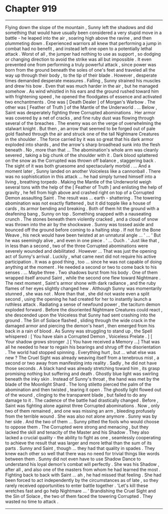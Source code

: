 
# Chapter 919


---

Flying down the slope of the mountain , Sunny left the shadows and did something that would have usually been considered a very stupid move in a battle - he leaped into the air , soaring high above the ravine , and then plummeting down .
Experienced warriors all knew that performing a jump in combat had no benefit , and instead left one open to a potentially lethal attack . Worst of all , the jumper had nothing to use as support , so dodging or changing direction to avoid the strike was all but impossible . It even prevented one from performing a truly powerful attack , since power was born from the ground beneath the soles of one's feet and traveled all the way up through their body , to the tip of their blade .
However , desperate times demanded desperate measures .
Falling , Sunny strained his muscles and drew his bow . Even that was much harder in the air , but he managed somehow .
As wind whistled in his ears and the ground rushed toward him with frightening speed , he opened the floodgates of essence and activated two enchantments .
One was [ Death Dealer ] of Morgan's Warbow .
The other was [ Feather of Truth ] of the Mantle of the Underworld .
... Below , Saint was desperately fighting three Corrupted abominations . Her armor was covered by a net of cracks , and fine ruby dust was flowing through several of the breaches .
The enemy was on the verge of overwhelming the stalwart knight .
But then , an arrow that seemed to be forged out of pale gold flashed through the air and struck one of the tall Nightmare Creatures in the shoulder . The force carried by it was so great that his dark armor exploded into shards , and the arrow's sharp broadhead sunk into the flesh beneath .
No , more than that ...
The abomination's whole arm was cleanly severed , taking a big chunk of the shoulder with it . Dark blood splattered on the snow as the Corrupted was thrown off balance , staggering back . The sight of it was both gruesome and spectacularly morbid .
... And a moment later , Sunny landed on another Voiceless like a cannonball . There was no sophistication in this attack ... he had simply turned himself into a living , breathing torpedo .
Making the Mantle of the Underworld weigh several tons with the help of the [ Feather of Truth ] and enlisting the help of gravity , he fell from high above and crashed right on top of a Corrupted Demon assaulting Saint .
The result was ... earth - shattering .
The towering abomination was not exactly flattened , but it did topple like a house of cards , its armor bending and breaking . Both of them hit the ground with a deafening bang , Sunny on top . Something snapped with a nauseating crunch . The stones beneath them violently cracked , and a cloud of snow was thrown into the air by the shockwave .
Sunny was tossed aside and bounced off the ground before coming to a halting stop . If not for the Bone Weave , his neck would have been twisted at an unnatural angle ...
' ... '
But he was seemingly alive , and even in one piece .
' ... Ouch . '
Just like that , in less than a second , two of the three Corrupted abominations were severely wounded and debilitated . However ...
That was just the opening act of Sunny's arrival . Luckily , what came next did not require his active participation . It was a good thing , too ... since he was not capable of doing anything at the moment . He needed a second or two to come back to his senses .
... Maybe three .
Two shadows burst from his body . One of them wrapped itself around Saint , while the second one flew toward Nightmare .
The next moment , Saint's armor shone with dark radiance , and the ruby flames of her eyes slightly changed hew . Although Sunny was momentarily stunned , she was not . More than that , she did not waste even a split second , using the opening he had created for her to instantly launch a ruthless attack .
Radiating a sense of newfound power , the taciturn demon exploded forward . Before the disoriented Nightmare Creatures could react , she descended upon the Voiceless that Sunny had sent crashing into the ground . The Sin of Solace flashed , sliding through the wide crack in the damaged armor and piercing the demon's heart , then emerged from his back in a rain of blood .
As Sunny was struggling to stand up , the Spell whispered :
[ You have slain a Corrupted Demon , Voiceless Prelate . ]
[ Your shadow grows stronger .]
[ You have received a Memory ...]
That was all he needed to hear to regain his bearings and shrug off the disorientation . The world had stopped spinning . Everything hurt , but ... what else was new ?
The Cruel Sight was already weaving itself from a tenebrous mist , a second or two away from manifesting into reality .
Sadly , he did not have those seconds .
A black hand was already stretching toward him , its grasp promising nothing but suffering and death . Ghostly blue light was swirling beneath the inky skin .
Instead of Sunny's throat , the hand was met by the blade of the Moonlight Shard . The long stiletto pierced the palm of the abomination and then twisted , tearing it open . The ghostly light flowed out of the wound , clinging to the transparent blade , but failed to do any damage to it .
The cadence of the battle had drastically changed .
Before , Saint was fighting alone against three Corrupted abominations . Now , only two of them remained , and one was missing an arm , bleeding profusely from the terrible wound .
She was also not alone anymore . Sunny was by her side .
And the two of them ...
Sunny pitted the fools who would choose to oppose them .
The Corrupted were strong and menacing , but they lacked the skill and tenacity of the Master and his Shadow . They also lacked a crucial quality - the ability to fight as one , seamlessly cooperating to achieve the result that was larger and more lethal than the sum of its parts .
Sunny and Saint , though ... they had that quality in spades . They knew each other so well that there was no need for trivial things like words between them . Sunny did not even have to use Shadow Dance to understand his loyal demon's combat will perfectly . She was his Shadow , after all , and also one of the masters from whom he had learned the most .
Fighting back to back with Saint ... ah , he had missed that feeling . She had been forced to act independently by the circumstances as of late , so they rarely received opportunities to enter battle together .
'Let's kill these wretches fast and go help Nightmare ... '
Brandishing the Cruel Sight and the Sin of Solace , the two of them faced the towering Corrupted .
They wasted no time to attack .

---


